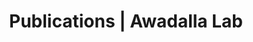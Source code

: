 ---
title: Publications | Awadalla Lab
permalink: /publications/
published: false
isPublic_b: true

publicationType_txt: journal
title_txt: "Diversity and linkage of genes in the self-incompatibility gene family in Arabidopsis lyrata."
pmid_ti: 12930757
publishDate_tdt: "2003-08-01T07:23:33.000Z"
journalTitle_txt: "Genetics"
volume_ti: 164
issue_ti: 4
authors_list: 
  - author_txt: "Charlesworth D"
  - author_txt: "Mable BK"
  - author_txt: "Schierup MH"
  - author_txt: "Bartolomé C"
  - author_txt: "Awadalla P"
---